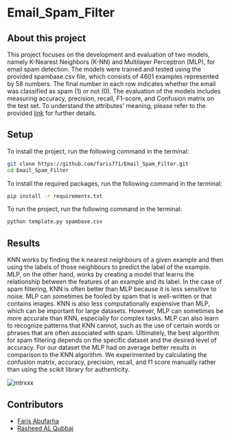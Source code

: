 # Email_Spam_Filter

## About this project
This project focuses on the development and evaluation of two models, namely K-Nearest Neighbors (K-NN) and Multilayer Perceptron (MLP), for email spam detection. The models were trained and tested using the provided spambase.csv file, which consists of 4601 examples represented by 58 numbers. The final number in each row indicates whether the email was classified as spam (1) or not (0). The evaluation of the models includes measuring accuracy, precision, recall, F1-score, and Confusion matrix on the test set. To understand the attributes' meaning, please refer to the provided [link](https://archive.ics.uci.edu/dataset/94/spambase) for further details.

## Setup

To install the project, run the following command in the terminal:

```bash
git clone https://github.com/faris771/Email_Spam_Filter.git
cd Email_Spam_Filter
```

To install the required packages, run the following command in the terminal:

```bash
pip install -r requirements.txt
```

To run the project, run the following command in the terminal:

```bash
python template.py spambase.csv
```

## Results
KNN works by finding the k nearest neighbours of a given example and then using the labels of those neighbours to predict the label of the example. MLP, on the other hand, works by creating a model that learns the relationship between the features of an example and its label.
In the case of spam filtering, KNN is often better than MLP because it is less sensitive to noise. MLP can sometimes be fooled by spam that is well-written or that contains images. KNN is also less computationally expensive than MLP, which can be important for large datasets.
However, MLP can sometimes be more accurate than KNN, especially for complex tasks. MLP can also learn to recognize patterns that KNN cannot, such as the use of certain words or phrases that are often associated with spam.
Ultimately, the best algorithm for spam filtering depends on the specific dataset and the desired level of accuracy. For our dataset the MLP had on average better results in comparison to the KNN algorithm.
We experimented by calculating the confusion matrix, accuracy, precision, recall, and f1 score manually rather than using the scikit library for authenticity.


![mtrxxx](https://github.com/faris771/Email_Spam_Filter/assets/70337488/3ce4823d-d7bc-422e-ab11-54cd977c8230)


## Contributors
* [Faris Abufarha](https://github.com/faris771)
* [Rasheed AL Qubbaj](https://github.com/Rasheed-Al-Qobbaj)
 

